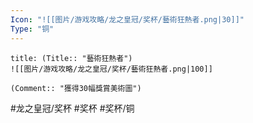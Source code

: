 ```yaml
---
Icon: "![[图片/游戏攻略/龙之皇冠/奖杯/藝術狂熱者.png|30]]"
Type: "铜"
---
```

```ad-common-bronze-trophy
title: (Title:: "藝術狂熱者")
![[图片/游戏攻略/龙之皇冠/奖杯/藝術狂熱者.png|100]]

(Comment:: "獲得30幅獎賞美術圖")
```

#龙之皇冠/奖杯 #奖杯 #奖杯/铜
